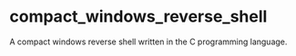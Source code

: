 # compact_windows_reverse_shell
  A compact windows reverse shell written in the C programming language. 
